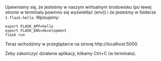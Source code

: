 Upewniamy się, że jesteśmy w naszym wirtualnym środowisku (po lewej stronie w terminalu powinno się wyświetlać (env)) i że jesteśmy w folderze `1.flask.hello`. Wpisujemy:

```
export FLASK_APP=hello
export FLASK_ENV=development
flask run
```

Teraz wchodzimy w przeglądarce na stronę http://localhost:5000.

Żeby zakończyć działanie aplikacji, klikamy Ctrl+C (w terminalu).
